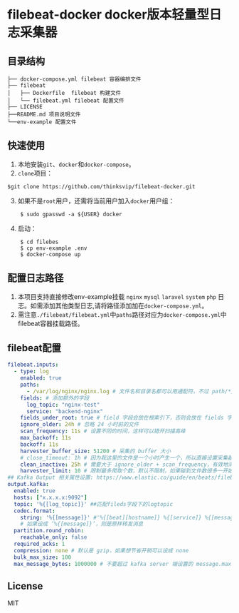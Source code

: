 # filebeat-docker docker版本轻量型日志采集器
## 目录结构
```\
├── docker-compose.yml filebeat 容器编排文件
├── filebeat
│   ├── Dockerfile  filebeat 构建文件
│   └── filebeat.yml filebeat 配置文件
├── LICENSE 
├──README.md 项目说明文件
└──env-example 配置文件
```
## 快速使用
1. 本地安装`git`、`docker`和`docker-compose`。
2. `clone`项目：
```
$git clone https://github.com/thinksvip/filebeat-docker.git
```   
3. 如果不是`root`用户，还需将当前用户加入`docker`用户组：
```
    $ sudo gpasswd -a ${USER} docker
```
4. 启动：
```
    $ cd filebes
    $ cp env-example .env
    $ docker-compose up
```
## 配置日志路径

1. 本项目支持直接修改env-example挂载 `nginx` `mysql` `laravel` `system` `php` 日志。如需添加其他类型日志,请将路径添加加在`docker-compose.yml`。
2. 需注意`./filebeat/filebeat.yml`中`paths`路径对应为`docker-compose.yml`中filebeat容器挂载路径。

## filebeat配置

```yml
filebeat.inputs:
  - type: log
    enabled: true
    paths:
      - /var/log/nginx/nginx.log # 文件名和目录名都可以用通配符，不过 path/*/*.log 不包括 path 根目录的文件
    fields: # 添加额外的字段
      log_topic: "nginx-test"
      service: "backend-nginx"
    fields_under_root: true # field 字段会放在根索引下，否则会放在 fields 字段下
    ignore_older: 24h # 忽略 24 小时前的文件
    scan_frequency: 11s # 设置不同的时间，这样可以错开扫描高峰
    max_backoff: 11s
    backoff: 11s
    harvester_buffer_size: 51200 # 采集的 buffer 大小
    # close_timeout: 1h # 因为我这里的文件是一个小时产生一个，所以直接设置采集器默认 1 小时关闭
    clean_inactive: 25h # 需要大于 ignore_older + scan_frequency，有效地清理可以减小 registry 文件的大小和当中记录的文件条目数量
    harvester_limit: 10 # 限制最多爬取个数，默认不限制，如果碰到文件数很多一开始会占用大量 cpu
## Kafka Output 相关属性设置: https://www.elastic.co/guide/en/beats/filebeat/current/kafka-output.html
output.kafka:
  enabled: true
  hosts: ["x.x.x.x:9092"]
  topic: '%{[log_topic]}' ##匹配fileds字段下的logtopic
  codec.format:
    string: '%{[message]}' #'%{[beat][hostname]} %{[service]} %{[message]}' # 传给 logstash 时可以用 grok 过滤插件设置 `match => { "message" => "^%{DATA:hostname} %{DATA:service} (?<message>.*)"}` 解析
    # 如果设成 ‘%{[message]}’，则是原样转发消息
  partition.round_robin:
    reachable_only: false
  required_acks: 1
  compression: none # 默认是 gzip，如果想节省开销可以设成 none
  bulk_max_size: 100
  max_message_bytes: 1000000 # 不要超过 kafka server 端设置的 message.max.size，否则超过的部分会被丢弃

```

## License
MIT
